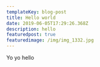 ```yaml
---
templateKey: blog-post
title: Hello world
date: 2019-06-05T17:29:26.368Z
description: hello
featuredpost: true
featuredimage: /img/img_1332.jpg
---
```

Yo yo hello
